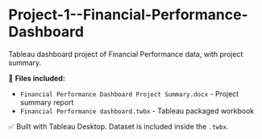 # Project-1--Financial-Performance-Dashboard
Tableau dashboard project of Financial Performance data, with project summary.

📁 **Files included:**
- `Financial Performance Dashboard Project Summary.docx` - Project summary report
- `Financial Performance dashboard.twbx` - Tableau packaged workbook

✅ Built with Tableau Desktop. Dataset is included inside the `.twbx`.
